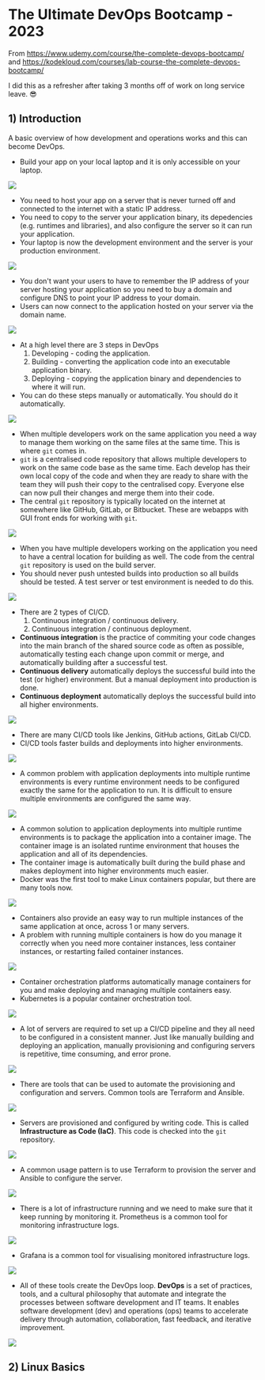 # The Ultimate DevOps Bootcamp - 2023

From https://www.udemy.com/course/the-complete-devops-bootcamp/ and https://kodekloud.com/courses/lab-course-the-complete-devops-bootcamp/

I did this as a refresher after taking 3 months off of work on long service leave. 😎

## 1) Introduction

A basic overview of how development and operations works and this can become DevOps.

* Build your app on your local laptop and it is only accessible on your laptop.

![](images/devops01.png)

* You need to host your app on a server that is never turned off and connected to the internet with a static IP address.
* You need to copy to the server  your application binary, its depedencies (e.g. runtimes and libraries), and also configure the server so it can run your application.
* Your laptop is now the development environment and the server is your production environment.

![](images/devops02.png)

* You don't want your users to have to remember the IP address of your server hosting your application so you need to buy a domain and configure DNS to point your IP address to your domain.
* Users can now connect to the application hosted on your server via the domain name.

![](images/devops03.png)

* At a high level there are 3 steps in DevOps
  1. Developing - coding the application.
  2. Building - converting the application code into an executable application binary.
  3. Deploying - copying the application binary and dependencies to where it will run.
* You can do these steps manually or automatically. You should do it automatically.

![](images/devops04.png)

* When multiple developers work on the same application you need a way to manage them working on the same files at the same time. This is where `git` comes in.
* `git` is a centralised code repository that allows multiple developers to work on the same code base as the same time. Each develop has their own local copy of the code and when they are ready to share with the team they will push their copy to the centralised copy. Everyone else can now pull their changes and merge them into their code.
* The central `git` repository is typically located on the internet at somewhere like GitHub, GitLab, or Bitbucket. These are webapps with GUI front ends for working with `git`.

![](images/devops05.png)

* When you have multiple developers working on the application you need to have a central location for building as well. The code from the central `git` repository is used on the build server.
* You should never push untested builds into production so all builds should be tested. A test server or test environment is needed to do this.

![](images/devops06.png)

* There are 2 types of CI/CD.
  1. Continuous integration / continuous delivery.
  2. Continuous integration / continuous deployment.
* **Continuous integration** is the practice of commiting your code changes into the main branch of the shared source code as often as possible, automatically testing each change upon commit or merge, and automatically building after a successful test.
* **Continuous delivery** automatically deploys the successful build into the test (or higher) environment. But a manual deployment into production is done.
* **Continuous deployment** automatically deploys the successful build into all higher environments.

![](images/devops07.png)

* There are many CI/CD tools like Jenkins, GitHub actions, GitLab CI/CD.
* CI/CD tools faster builds and deployments into higher environments.

![](images/devops08.png)

* A common problem with application deployments into multiple runtime environments is every runtime environment needs to be configured exactly the same for the application to run. It is difficult to ensure multiple environments are configured the same way.

![](images/devops09.png)

* A common solution to application deployments into multiple runtime environments is to package the application into a container image. The container image is an isolated runtime environment that houses the application and all of its dependencies.
* The container image is automatically built during the build phase and makes deployment into higher environments much easier.
* Docker was the first tool to make Linux containers popular, but there are many tools now.

![](images/devops10.png)

* Containers also provide an easy way to run multiple instances of the same application at once, across 1 or many servers.
* A problem with running multiple containers is how do you manage it correctly when you need more container instances, less container instances, or restarting failed container instances.

![](images/devops11.png)

* Container orchestration platforms automatically manage containers for you and make deploying and managing multiple containers easy.
* Kubernetes is a popular container orchestration tool.

![](images/devops12.png)

* A lot of servers are required to set up a CI/CD pipeline and they all need to be configured in a consistent manner. Just like manually building and deploying an application, manually provisioning and configuring servers is repetitive, time consuming, and error prone.

![](images/devops13.png)

* There are tools that can be used to automate the provisioning and configuration and servers. Common tools are Terraform and Ansible.

![](images/devops14.png)

* Servers are provisioned and configured by writing code. This is called **Infrastructure as Code (IaC)**. This code is checked into the `git` repository.

![](images/devops15.png)

* A common usage pattern is to use Terraform to provision the server and Ansible to configure the server.

![](images/devops16.png)

* There is a lot of infrastructure running and we need to make sure that it keep running by monitoring it. Prometheus is a common tool for monitoring infrastructure logs.

![](images/devops17.png)

* Grafana is a common tool for visualising monitored infrastructure logs.

![](images/devops18.png)

* All of these tools create the DevOps loop. **DevOps** is a set of practices, tools, and a cultural philosophy that automate and integrate the processes between software development and IT teams. It enables software development (dev) and operations (ops) teams to accelerate delivery through automation, collaboration, fast feedback, and iterative improvement.

![](images/devops19.png)

## 2) Linux Basics

